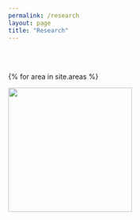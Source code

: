 ```yaml
---
permalink: /research
layout: page
title: "Research"
---
```


<br/><br/>

{% for area in site.areas %}

<div class="container" style="display: inline-block; width: 100%;">
    <div style= "width: 300px; height: 250px; float: left;"><a href="{{ area.permalink | relative_url }}"><img src="{{ site.url }}{{ site.baseurl }}/assets/img/{{ area.img }}" style= "height: 250px; width: 250px;"></a></div>
</div>

